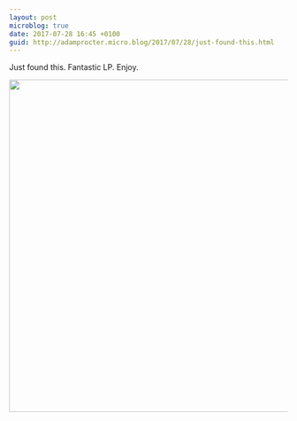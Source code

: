 ```yaml
---
layout: post
microblog: true
date: 2017-07-28 16:45 +0100
guid: http://adamprocter.micro.blog/2017/07/28/just-found-this.html
---
```

Just found this. Fantastic LP. Enjoy.

<img src="http://discursive.adamprocter.co.uk/uploads/2017/00029da919.jpg" width="600" height="600" />
